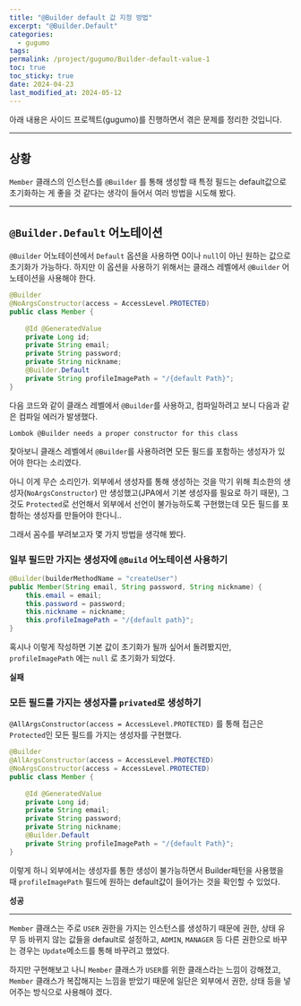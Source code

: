 ```yaml
---
title: "@Builder default 값 지정 방법"
excerpt: "@Builder.Default"
categories:
  - gugumo
tags: 
permalink: /project/gugumo/Builder-default-value-1
toc: true
toc_sticky: true
date: 2024-04-23
last_modified_at: 2024-05-12
---
```

아래 내용은 사이드 프로젝트(gugumo)를 진행하면서 겪은 문제를 정리한 것입니다.  

---

## 상황

`Member` 클래스의 인스턴스를 `@Builder` 를 통해 생성할 때 특정 필드는 default값으로 초기화하는 게 좋을 것 같다는 생각이 들어서 여러 방법을 시도해 봤다.


---
## `@Builder.Default` 어노테이션

`@Builder` 어노테이션에서 `Default` 옵션을 사용하면 0이나 `null`이 아닌 원하는 값으로 초기화가 가능하다.  하지만 이 옵션을 사용하기 위해서는 클래스 레벨에서 `@Builder` 어노테이션을 사용해야 한다.  

``` java
@Builder  
@NoArgsConstructor(access = AccessLevel.PROTECTED)   
public class Member {  
  
    @Id @GeneratedValue  
    private Long id;  
    private String email;  
    private String password;  
    private String nickname;
	@Builder.Default
    private String profileImagePath = "/{default Path}";  
}
```

다음 코드와 같이 클래스 레벨에서 `@Builder`를 사용하고, 컴파일하려고 보니 다음과 같은 컴파일 에러가 발생했다.  

```
Lombok @Builder needs a proper constructor for this class
```

찾아보니 클래스 레벨에서 `@Builder`를 사용하려면 모든 필드를 포함하는 생성자가 있어야 한다는 소리였다.  

아니 이게 무슨 소리인가. 외부에서 생성자를 통해 생성하는 것을 막기 위해 최소한의 생성자(`NoArgsConstructor`) 만 생성했고(JPA에서 기본 생성자를 필요로 하기 때문), 그것도 `Protected`로 선언해서 외부에서 선언이 불가능하도록 구현했는데 모든 필드를 포함하는 생성자를 만들어야 한다니..  

그래서 꼼수를 부려보고자 몇 가지 방법을 생각해 봤다.  

### 일부 필드만 가지는 생성자에 `@Build` 어노테이션 사용하기

``` java
@Builder(builderMethodName = "createUser")  
public Member(String email, String password, String nickname) {  
    this.email = email;  
    this.password = password;  
    this.nickname = nickname;
    this.profileImagePath = "/{default path}";
}
```

혹시나 이렇게 작성하면 기본 값이 초기화가 될까 싶어서 돌려봤지만, `profileImagePath` 에는 `null` 로 초기화가 되었다.  

**실패**
### 모든 필드를 가지는 생성자를 `privated`로 생성하기

`@AllArgsConstructor(access = AccessLevel.PROTECTED)` 를 통해 접근은 `Protected`인 모든 필드를 가지는 생성자를 구현했다.  

``` java
@Builder  
@AllArgsConstructor(access = AccessLevel.PROTECTED)
@NoArgsConstructor(access = AccessLevel.PROTECTED)   
public class Member {  
  
    @Id @GeneratedValue  
    private Long id;  
    private String email;  
    private String password;  
    private String nickname;
	@Builder.Default
    private String profileImagePath = "/{default Path}";  
}
```

이렇게 하니 외부에서는 생성자를 통한 생성이 불가능하면서 Builder패턴을 사용했을 때 `profileImagePath` 필드에 원하는 default값이 들어가는 것을 확인할 수 있었다.  

**성공**

---

`Member` 클래스는 주로 `USER` 권한을 가지는 인스턴스를 생성하기 때문에 권한, 상태 유무 등 바뀌지 않는 값들을 default로 설정하고, `ADMIN`, `MANAGER` 등 다른 권한으로 바꾸는 경우는 `Update`메소드를 통해 바꾸려고 했었다.  

하지만 구현해보고 나니 `Member` 클래스가 `USER`를 위한 클래스라는 느낌이 강해졌고, `Member` 클래스가 복잡해지는 느낌을 받았기 때문에 일단은 외부에서 권한, 상태 등을 넣어주는 방식으로 사용해야 겠다.  







